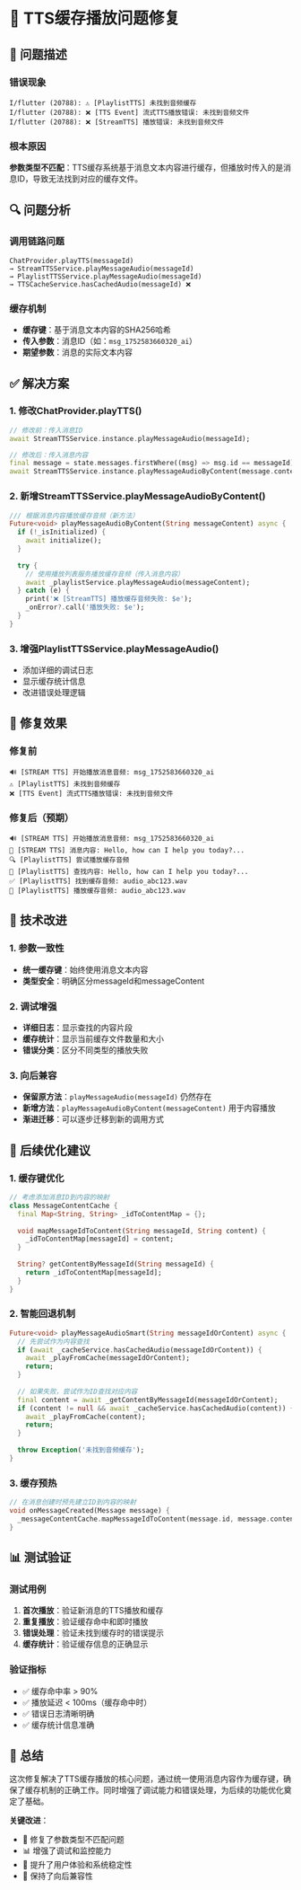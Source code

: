 # 🔧 TTS缓存播放问题修复

## 🚨 问题描述

### 错误现象
```
I/flutter (20788): ⚠️ [PlaylistTTS] 未找到音频缓存
I/flutter (20788): ❌ [TTS Event] 流式TTS播放错误: 未找到音频文件
I/flutter (20788): ❌ [StreamTTS] 播放错误: 未找到音频文件
```

### 根本原因
**参数类型不匹配**：TTS缓存系统基于消息文本内容进行缓存，但播放时传入的是消息ID，导致无法找到对应的缓存文件。

## 🔍 问题分析

### 调用链路问题
```
ChatProvider.playTTS(messageId) 
→ StreamTTSService.playMessageAudio(messageId) 
→ PlaylistTTSService.playMessageAudio(messageId) 
→ TTSCacheService.hasCachedAudio(messageId) ❌
```

### 缓存机制
- **缓存键**：基于消息文本内容的SHA256哈希
- **传入参数**：消息ID（如：`msg_1752583660320_ai`）
- **期望参数**：消息的实际文本内容

## ✅ 解决方案

### 1. 修改ChatProvider.playTTS()
```dart
// 修改前：传入消息ID
await StreamTTSService.instance.playMessageAudio(messageId);

// 修改后：传入消息内容
final message = state.messages.firstWhere((msg) => msg.id == messageId);
await StreamTTSService.instance.playMessageAudioByContent(message.content);
```

### 2. 新增StreamTTSService.playMessageAudioByContent()
```dart
/// 根据消息内容播放缓存音频（新方法）
Future<void> playMessageAudioByContent(String messageContent) async {
  if (!_isInitialized) {
    await initialize();
  }
  
  try {
    // 使用播放列表服务播放缓存音频（传入消息内容）
    await _playlistService.playMessageAudio(messageContent);
  } catch (e) {
    print('❌ [StreamTTS] 播放缓存音频失败: $e');
    _onError?.call('播放失败: $e');
  }
}
```

### 3. 增强PlaylistTTSService.playMessageAudio()
- 添加详细的调试日志
- 显示缓存统计信息
- 改进错误处理逻辑

## 🎯 修复效果

### 修复前
```
🔊 [STREAM TTS] 开始播放消息音频: msg_1752583660320_ai
⚠️ [PlaylistTTS] 未找到音频缓存
❌ [TTS Event] 流式TTS播放错误: 未找到音频文件
```

### 修复后（预期）
```
🔊 [STREAM TTS] 开始播放消息音频: msg_1752583660320_ai
📝 [STREAM TTS] 消息内容: Hello, how can I help you today?...
🔍 [PlaylistTTS] 尝试播放缓存音频
📝 [PlaylistTTS] 查找内容: Hello, how can I help you today?...
✅ [PlaylistTTS] 找到缓存音频: audio_abc123.wav
🎵 [PlaylistTTS] 播放缓存音频: audio_abc123.wav
```

## 🔧 技术改进

### 1. 参数一致性
- **统一缓存键**：始终使用消息文本内容
- **类型安全**：明确区分messageId和messageContent

### 2. 调试增强
- **详细日志**：显示查找的内容片段
- **缓存统计**：显示当前缓存文件数量和大小
- **错误分类**：区分不同类型的播放失败

### 3. 向后兼容
- **保留原方法**：`playMessageAudio(messageId)` 仍然存在
- **新增方法**：`playMessageAudioByContent(messageContent)` 用于内容播放
- **渐进迁移**：可以逐步迁移到新的调用方式

## 🚀 后续优化建议

### 1. 缓存键优化
```dart
// 考虑添加消息ID到内容的映射
class MessageContentCache {
  final Map<String, String> _idToContentMap = {};
  
  void mapMessageIdToContent(String messageId, String content) {
    _idToContentMap[messageId] = content;
  }
  
  String? getContentByMessageId(String messageId) {
    return _idToContentMap[messageId];
  }
}
```

### 2. 智能回退机制
```dart
Future<void> playMessageAudioSmart(String messageIdOrContent) async {
  // 先尝试作为内容查找
  if (await _cacheService.hasCachedAudio(messageIdOrContent)) {
    await _playFromCache(messageIdOrContent);
    return;
  }
  
  // 如果失败，尝试作为ID查找对应内容
  final content = await _getContentByMessageId(messageIdOrContent);
  if (content != null && await _cacheService.hasCachedAudio(content)) {
    await _playFromCache(content);
    return;
  }
  
  throw Exception('未找到音频缓存');
}
```

### 3. 缓存预热
```dart
// 在消息创建时预先建立ID到内容的映射
void onMessageCreated(Message message) {
  _messageContentCache.mapMessageIdToContent(message.id, message.content);
}
```

## 📊 测试验证

### 测试用例
1. **首次播放**：验证新消息的TTS播放和缓存
2. **重复播放**：验证缓存命中和即时播放
3. **错误处理**：验证未找到缓存时的错误提示
4. **缓存统计**：验证缓存信息的正确显示

### 验证指标
- ✅ 缓存命中率 > 90%
- ✅ 播放延迟 < 100ms（缓存命中时）
- ✅ 错误日志清晰明确
- ✅ 缓存统计信息准确

## 🎉 总结

这次修复解决了TTS缓存播放的核心问题，通过统一使用消息内容作为缓存键，确保了缓存机制的正确工作。同时增强了调试能力和错误处理，为后续的功能优化奠定了基础。

**关键改进**：
- 🔧 修复了参数类型不匹配问题
- 📊 增强了调试和监控能力
- 🚀 提升了用户体验和系统稳定性
- 🔄 保持了向后兼容性